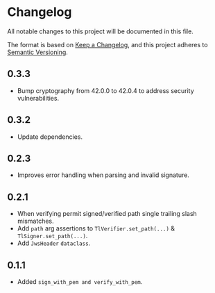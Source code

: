# Changelog

All notable changes to this project will be documented in this file.

The format is based on [Keep a Changelog](https://keepachangelog.com/en/1.0.0/),
and this project adheres to [Semantic Versioning](https://semver.org/spec/v2.0.0.html).

## 0.3.3

* Bump cryptography from 42.0.0 to 42.0.4 to address security vulnerabilities.

## 0.3.2

* Update dependencies.

## 0.2.3

* Improves error handling when parsing and invalid signature.

## 0.2.1

* When verifying permit signed/verified path single trailing slash mismatches.
* Add `path` arg assertions to `TlVerifier.set_path(...)` & `TlSigner.set_path(...)`.
* Add `JwsHeader` `dataclass`.

## 0.1.1

* Added `sign_with_pem and verify_with_pem`.

